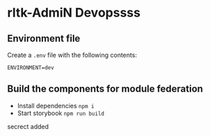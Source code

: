 # rltk-AdmiN Devopssss

## Environment file

Create a `.env` file with the following contents:

```
ENVIRONMENT=dev

```

## Build the components for module federation

-   Install dependencies `npm i`
-   Start storybook `npm run build`


secrect added
